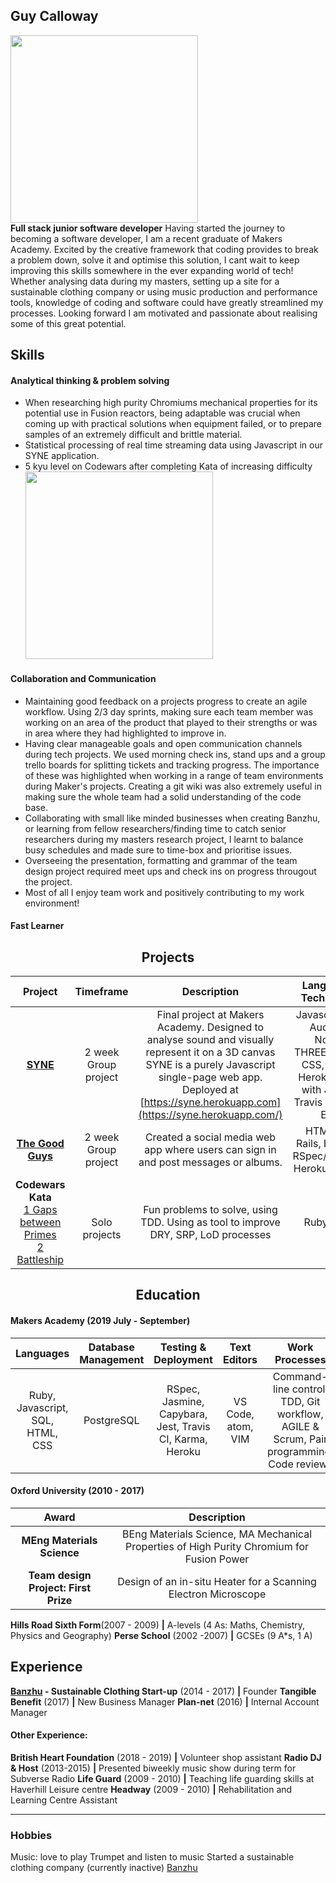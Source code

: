 
## Guy Calloway
<a href='https://github.com/GuyCalloway' align="center" ><img src='https://avatars3.githubusercontent.com/u/51092029?s=460&v=4' width='300'></a></br>
**Full stack junior software developer**
Having started the  journey to becoming a software developer, I am a recent graduate of Makers Academy. Excited by the creative framework that coding provides to break a problem down, solve it and optimise this solution, I cant wait to keep improving this skills somewhere in the ever expanding world of tech!
Whether analysing data during my masters, setting up a site for a sustainable clothing company or using music production and performance tools, knowledge of coding and software could have greatly streamlined my processes. Looking forward I am motivated and passionate about realising some of this great potential. 

## Skills

#### Analytical thinking & problem solving

-  When researching high purity Chromiums mechanical properties for its potential use in Fusion reactors, being adaptable was crucial when coming up with practical solutions when equipment failed, or to prepare samples of an extremely difficult and brittle material.
- Statistical processing of real time streaming data using Javascript in our SYNE application.
- 5 kyu level on Codewars after completing Kata of increasing difficulty
</br><a href='https://www.codewars.com/users/GuyCalloway' align="center" ><img src='https://www.codewars.com/users/GuyCalloway/badges/large' width='300'></a></br>

#### Collaboration and Communication
- Maintaining good feedback on a projects progress to create an agile workflow. Using 2/3 day sprints, making sure each team member was working on an area of the product that played to their strengths or was in area where they had highlighted to improve in.
-   Having clear manageable goals and open communication channels during tech projects. We used morning check ins, stand ups and a group trello boards for splitting tickets and tracking progress. The importance of these was highlighted when working in a range of team environments during Maker's projects. Creating a git wiki was also extremely useful in making sure the whole team had a solid understanding of the code base. 
- Collaborating with small like minded businesses when creating Banzhu, or learning from fellow researchers/finding time to catch senior researchers during my masters research project, I learnt to balance busy schedules and made sure to time-box and prioritise issues. 
- Overseeing the presentation, formatting and grammar of the team design project required meet ups and check ins on progress througout the project.
- Most of all I enjoy team work and positively contributing to my work environment!
#### Fast Learner
  
<h2 align="center"> Projects</h2>

|**Project**|**Timeframe**|**Description**|**Languages & Technologies**|
|:-----:|:-----:|:-----:|:-----:|
|[**SYNE**](https://github.com/krisswiltshire30/syne)</br>| 2 week</br> Group project| Final project at Makers Academy. Designed to analyse sound and visually represent it on a 3D canvas SYNE is a purely Javascript single-page web app. Deployed at [https://syne.herokuapp.com](https://syne.herokuapp.com/) | Javascript, Web Audio API, Node.js, THREE.js, HTML, CSS, DAT.gui, Heroku, Tested with Jasmine, Travis CI, Karma, ESlint
|[**The Good Guys**](https://github.com/GuyCalloway/acebook-good-guys)| 2 week </br> Group project | Created a social media web app where users can sign in and post messages or albums. | HTML, CSS, Rails, bootstrap, RSpec/Capybara, Heroku, Travis CI
|**Codewars Kata**<br>[1 Gaps between Primes](https://github.com/GuyCalloway/TDD-Practise-5-Gap-in-Primes)<br> [2 Battleship]([https://github.com/GuyCalloway/TDD-Practise_Battleship](https://github.com/GuyCalloway/TDD-Practise_Battleship))| </br>Solo projects | Fun problems to solve,  using TDD. Using as tool to improve DRY, SRP, LoD processes |Ruby, RSpec |

<h2 align="center"> Education</h2>

#### Makers Academy (2019 July - September) 

|**Languages**|**Database Management**|**Testing & Deployment**|**Text Editors**|**Work Processes**|
|:-----:|:-----:|:-----:|:-----:|:-----:|
|Ruby, Javascript, SQL, HTML, CSS|PostgreSQL| RSpec, Jasmine, Capybara, Jest, Travis CI, Karma, Heroku | VS Code, atom, VIM | Command-line control, TDD, Git workflow, AGILE & Scrum, Pair programming, Code reviews

#### Oxford University (2010 - 2017)
|Award| Description|
|:-----:|:-----:|
 |**MEng Materials Science**| BEng Materials Science, MA Mechanical Properties of High Purity Chromium for Fusion Power
 |**Team design Project: First Prize**| Design of an in-situ Heater for a Scanning Electron Microscope
 
 
**Hills Road Sixth Form**(2007 - 2009) **|** A-levels (4 As: Maths, Chemistry, Physics and Geography)
**Perse School** (2002 -2007) **|** GCSEs (9 A*s, 1 A)

## Experience
**[Banzhu](https://www.twitter.com/banzhu_uk) - Sustainable Clothing Start-up**  (2014 - 2017) **|** Founder
**Tangible Benefit**  (2017)  **|** New Business Manager
**Plan-net**  (2016)  **|** Internal Account Manager

#### Other Experience:
**British Heart Foundation** (2018 - 2019) **|** Volunteer shop assistant
**Radio DJ & Host** (2013-2015) **|** Presented biweekly music show during term for Subverse Radio
**Life Guard** (2009 - 2010) **|** Teaching life guarding skills at Haverhill Leisure centre
**Headway** (2009 - 2010) **|** Rehabilitation and Learning Centre Assistant 

 ----
### Hobbies
Music: love to play Trumpet and listen to music
Started a sustainable clothing company (currently inactive) <a href="http://www.twitter.com/banzhu_uk">Banzhu</a>

